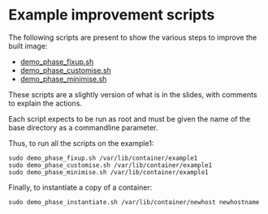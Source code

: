 # Example improvement scripts

The following scripts are present to show the various steps to improve the
built image:
- [demo_phase_fixup.sh](demo_phase_fixup.sh)
- [demo_phase_customise.sh](demo_phase_customise.sh)
- [demo_phase_minimise.sh](demo_phase_minimise.sh)

These scripts are a slightly version of what is in the slides, with comments
to explain the actions.

Each script expects to be run as root and must be given the name of the
base directory as a commandline parameter.

Thus, to run all the scripts on the example1:

```
sudo demo_phase_fixup.sh /var/lib/container/example1
sudo demo_phase_customise.sh /var/lib/container/example1
sudo demo_phase_minimise.sh /var/lib/container/example1
```

Finally, to instantiate a copy of a container:

```
sudo demo_phase_instantiate.sh /var/lib/container/newhost newhostname
```
